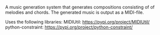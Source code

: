 A music generation system that generates compositions consisting of of melodies and chords. 
The generated music is output as a MIDI-file. 


Uses the following libraries:
MIDIUtil: https://pypi.org/project/MIDIUtil/
python-constraint: https://pypi.org/project/python-constraint/
